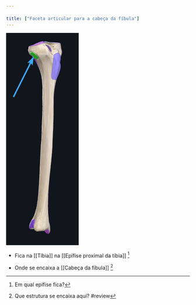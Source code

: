 ```yaml
---

title: ["Faceta articular para a cabeça da fíbula"]
---
```

![Pasted image 20210413170147.png](Pasted%20image%2020210413170147.png)
+ Fica na [[Tíbia]] na [[Epífise proximal da tíbia]] [^925946]

[^925946]: Em qual epífise fica?

+ Onde se encaixa a [[Cabeça da fíbula]] [^496784]

[^496784]: Que estrutura se encaixa aqui?
#review 
